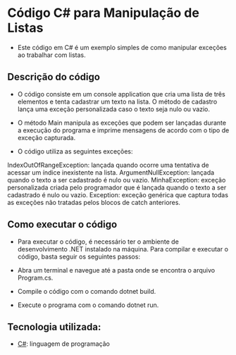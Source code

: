 # Código C# para Manipulação de Listas
* Este código em C# é um exemplo simples de como manipular exceções ao trabalhar com listas.


## Descrição do código
* O código consiste em um console application que cria uma lista de três elementos e tenta cadastrar um texto na lista. O método de cadastro lança uma exceção personalizada caso o texto seja nulo ou vazio.

* O método Main manipula as exceções que podem ser lançadas durante a execução do programa e imprime mensagens de acordo com o tipo de exceção capturada.

* O código utiliza as seguintes exceções:

IndexOutOfRangeException: lançada quando ocorre uma tentativa de acessar um índice inexistente na lista.
ArgumentNullException: lançada quando o texto a ser cadastrado é nulo ou vazio.
MinhaException: exceção personalizada criada pelo programador que é lançada quando o texto a ser cadastrado é nulo ou vazio.
Exception: exceção genérica que captura todas as exceções não tratadas pelos blocos de catch anteriores.

## Como executar o código
* Para executar o código, é necessário ter o ambiente de desenvolvimento .NET instalado na máquina. Para compilar e executar o código, basta seguir os seguintes passos:

* Abra um terminal e navegue até a pasta onde se encontra o arquivo Program.cs.
* Compile o código com o comando dotnet build.
* Execute o programa com o comando dotnet run.

## Tecnologia utilizada:

* [C#](https://docs.microsoft.com/pt-br/dotnet/csharp/): linguagem de programação

